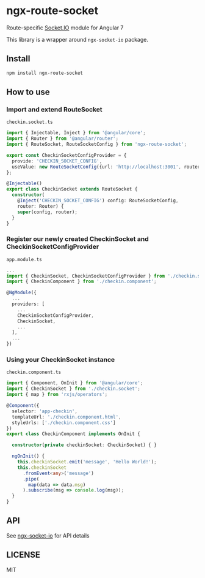 # ngx-route-socket

Route-specific [Socket.IO](http://socket.io/) module for Angular 7

This library is a wrapper around `ngx-socket-io` package.

## Install

```bash
npm install ngx-route-socket
```

## How to use

### Import and extend RouteSocket

`checkin.socket.ts`

```ts
import { Injectable, Inject } from '@angular/core';
import { Router } from '@angular/router';
import { RouteSocket, RouteSocketConfig } from 'ngx-route-socket';

export const CheckinSocketConfigProvider = {
  provide: 'CHECKIN_SOCKET_CONFIG',
  useValue: new RouteSocketConfig({url: 'http://localhost:3001', routerPath: '/checkin', debug: true}),
};

@Injectable()
export class CheckinSocket extends RouteSocket {
  constructor(
    @Inject('CHECKIN_SOCKET_CONFIG') config: RouteSocketConfig,
    router: Router) {
    super(config, router);
  }
}
```

### Register our newly created CheckinSocket and CheckinSocketConfigProvider

`app.module.ts`

```ts
...
import { CheckinSocket, CheckinSocketConfigProvider } from './checkin.socket';
import { CheckinComponent } from './checkin.component';

@NgModule({
  ...
  providers: [
    ...
    CheckinSocketConfigProvider,
    CheckinSocket,
    ...
  ],
  ...
})
```

### Using your CheckinSocket instance

`checkin.component.ts`

```ts
import { Component, OnInit } from '@angular/core';
import { CheckinSocket } from './checkin.socket';
import { map } from 'rxjs/operators';

@Component({
  selector: 'app-checkin',
  templateUrl: './checkin.component.html',
  styleUrls: ['./checkin.component.css']
})
export class CheckinComponent implements OnInit {

  constructor(private checkinSocket: CheckinSocket) { }

  ngOnInit() {
    this.checkinSocket.emit('message', 'Hello World!');
    this.checkinSocket
      .fromEvent<any>('message')
      .pipe(
        map(data => data.msg)
      ).subscribe(msg => console.log(msg));
  }
}
```

## API

See [ngx-socket-io](https://github.com/rodgc/ngx-socket-io#api) for API details

## LICENSE

MIT
